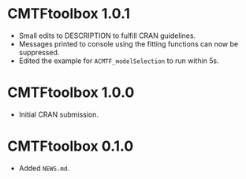 # CMTFtoolbox 1.0.1

* Small edits to DESCRIPTION to fulfill CRAN guidelines.
* Messages printed to console using the fitting functions can now be suppressed.
* Edited the example for `ACMTF_modelSelection` to run within 5s.

# CMTFtoolbox 1.0.0

* Initial CRAN submission.

# CMTFtoolbox 0.1.0

* Added `NEWS.md`.
